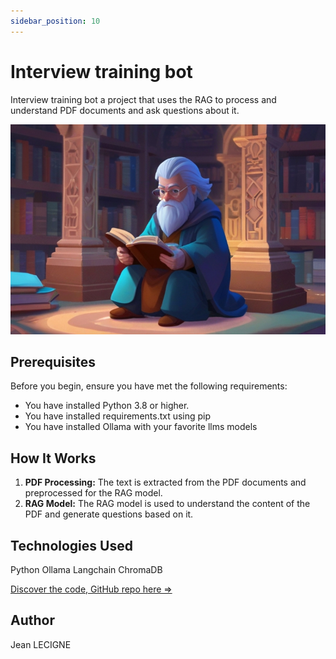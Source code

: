 ```yaml
---
sidebar_position: 10
---
```

# Interview training bot

Interview training bot a project that uses the RAG to process and understand PDF documents and ask questions about it.

![AI bot img](../../static/img/project_img/AI_training_bot.jpg)

## Prerequisites

Before you begin, ensure you have met the following requirements:

* You have installed Python 3.8 or higher.
* You have installed requirements.txt using pip
* You have installed Ollama with your favorite llms models

## How It Works

1. **PDF Processing:** The text is extracted from the PDF documents and preprocessed for the RAG model.
2. **RAG Model:** The RAG model is used to understand the content of the PDF and generate questions based on it.

## Technologies Used

Python Ollama Langchain ChromaDB

[Discover the code, GitHub repo here =>](https://github.com/Phenixjj/Maydays/tree/master/md-p-09_interview-training-bot)

## Author
Jean LECIGNE